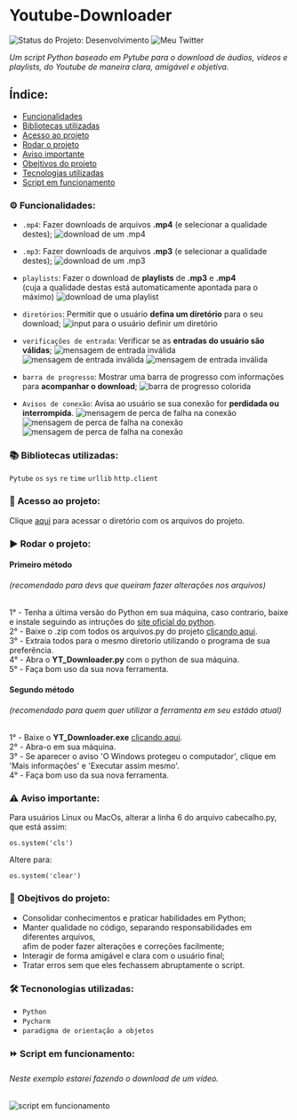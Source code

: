 # Youtube-Downloader
![Status do Projeto: Desenvolvimento](https://img.shields.io/badge/Status-Desenvolvimento-brightgreen)
![Meu Twitter](https://img.shields.io/twitter/url?label=%40W3SL3N&style=social&url=https%3A%2F%2Ftwitter.com%2FW3SL3N)

*Um script Python baseado em Pytube para o download de áudios, vídeos e playlists, do Youtube de maneira clara, amigável e objetiva.*

## Índice:
- [Funcionalidades](https://github.com/W3SL3N/Youtube-Downloader/blob/main/README.md#gear-funcionalidades)
- [Bibliotecas utilizadas](https://github.com/W3SL3N/Youtube-Downloader/blob/main/README.md#books-bibliotecas-utilizadas)
- [Acesso ao projeto](https://github.com/W3SL3N/Youtube-Downloader/blob/main/README.md#file_folder-acesso-ao-projeto)
- [Rodar o projeto](https://github.com/W3SL3N/Youtube-Downloader/blob/main/README.md#arrow_forward-rodar-o-projeto)
- [Aviso importante](https://github.com/W3SL3N/Youtube-Downloader/blob/main/README.md#warning-aviso-importante)
- [Obejtivos do projeto](https://github.com/W3SL3N/Youtube-Downloader/blob/main/README.md#jigsaw-obejtivos-do-projeto)
- [Tecnologias utilizadas](https://github.com/W3SL3N/Youtube-Downloader/blob/main/README.md#hammer_and_wrench-tecnonologias-utilizadas)
- [Script em funcionamento](https://github.com/W3SL3N/Youtube-Downloader/blob/main/README.md#fast_forward-script-em-funcionamento)

### :gear: Funcionalidades:

- `.mp4`:  Fazer downloads de arquivos **.mp4** (e selecionar a qualidade destes);
![download de um .mp4](https://user-images.githubusercontent.com/108354947/180067412-faa8c1d2-4e1f-4786-b11b-553c71f5963b.png)

- `.mp3`:  Fazer downloads de arquivos **.mp3** (e selecionar a qualidade destes);
![download de um .mp3](https://user-images.githubusercontent.com/108354947/180072545-a1abdf93-c5bf-4b46-8cc1-1802dead4021.png)

- `playlists`:  Fazer o download de **playlists** de **.mp3** e **.mp4** <br/>(cuja a qualidade destas está automaticamente apontada para o máximo)
![download de uma playlist](https://user-images.githubusercontent.com/108354947/180073563-b8df7208-4e25-4992-963a-4875216b9e15.png)

- `diretórios`:  Permitir que o usuário **defina um diretório** para o seu download;
![input para o usuário definir um diretório](https://user-images.githubusercontent.com/108354947/180068068-80166cd4-19da-4f7d-9013-bb26395f415c.png)

- `verificações de entrada`:  Verificar se as **entradas do usuário são válidas**; 
![mensagem de entrada inválida](https://user-images.githubusercontent.com/108354947/180074013-8d8600f7-c670-4e51-9bf2-6478556a0414.png)
![mensagem de entrada inválida](https://user-images.githubusercontent.com/108354947/180074327-ab2e081a-6ed5-4a88-b2c5-715692ee228f.png)
![mensagem de entrada inválida](https://user-images.githubusercontent.com/108354947/180074679-85296772-8182-4487-8079-d4dcf1b174be.png)

- `barra de progresso`:  Mostrar uma barra de progresso com informações para **acompanhar o download**;
![barra de progresso colorida](https://user-images.githubusercontent.com/108354947/180069500-650d5709-9062-422d-888f-4dedc65bdf65.png)

- `Avisos de conexão`:  Avisa ao usuário se sua conexão for **perdidada ou interrompida**.
![mensagem de perca de falha na conexão](https://user-images.githubusercontent.com/108354947/180070398-aaff871c-7da2-48ec-8051-4c8ea6ffcda7.png)
![mensagem de perca de falha na conexão](https://user-images.githubusercontent.com/108354947/180072901-5e605ff6-7927-4d20-b219-dac5dbf3ae37.png)
![mensagem de perca de falha na conexão](https://user-images.githubusercontent.com/108354947/180069032-93a2d97c-ce39-4714-8ead-7e2fe029712a.png)

### :books: Bibliotecas utilizadas:

`Pytube`
`os`
`sys`
`re`
`time`
`urllib`
`http.client`

### :file_folder: Acesso ao projeto:

Clique [aqui](https://github.com/W3SL3N/Youtube-Downloader/tree/main/Youtube%20Downloader) para acessar o diretório com os arquivos do projeto.

### :arrow_forward: Rodar o projeto:

#### Primeiro método 
###### (recomendado para devs que queiram fazer alterações nos arquivos)

1° - Tenha a última versão do Python em sua máquina, caso contrario, baixe e instale seguindo as intruções do [site oficial do python](https://www.python.org/).<br/>
2° - Baixe o .zip com todos os arquivos.py do projeto [clicando aqui](https://github.com/W3SL3N/Youtube-Downloader/raw/main/YT_Downloader.zip).<br/>
3° - Extraia todos para o mesmo diretorio utilizando o programa de sua preferência.<br/>
4° - Abra o **YT_Downloader.py** com o python de sua máquina.<br/>
5° - Faça bom uso da sua nova ferramenta.

#### Segundo método 
###### (recomendado para quem quer utilizar a ferramenta em seu estádo atual)

1° - Baixe o **YT_Downloader.exe** [clicando aqui](https://github.com/W3SL3N/Youtube-Downloader/raw/main/YT_Downloader.exe).<br/>
2° - Abra-o em sua máquina.<br/>
3° - Se aparecer o aviso 'O Windows protegeu o computador', clique em 'Mais informações' e 'Executar assim mesmo'.<br/>
4° - Faça bom uso da sua nova ferramenta.<br/>


### :warning: Aviso importante:

Para usuários Linux ou MacOs, alterar a linha 6 do arquivo cabecalho.py, que está assim:

```
os.system('cls')
```

Altere para:

```
os.system('clear')
```

### :jigsaw: Obejtivos do projeto:

- Consolidar conhecimentos e praticar habilidades em Python;
- Manter qualidade no código, separando responsabilidades em diferentes arquivos, <br/>afim de poder fazer alterações e correções facilmente;
- Interagir de forma amigável e clara com o usuário final;
- Tratar erros sem que eles fechassem abruptamente o script.

### :hammer_and_wrench: Tecnonologias utilizadas:

- `Python`
- `Pycharm`
- `paradigma de orientação a objetos`

### :fast_forward: Script em funcionamento:

###### Neste exemplo estarei fazendo o download de um vídeo.

![script em funcionamento](https://user-images.githubusercontent.com/108354947/180101190-87bb8952-15b2-44a4-9d64-6c608db11c23.gif)


